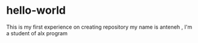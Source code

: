 # hello-world
This is my first experience on creating repository 
my name is anteneh , I'm a student of alx program
